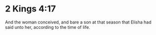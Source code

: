# 2 Kings 4:17

And the woman conceived, and bare a son at that season that Elisha had said unto her, according to the time of life.